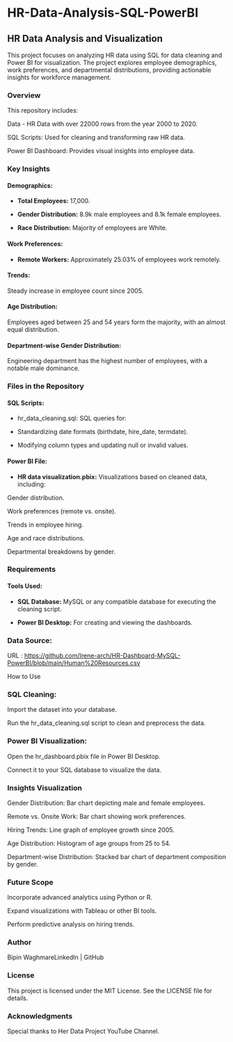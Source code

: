 # HR-Data-Analysis-SQL-PowerBI
## HR Data Analysis and Visualization

This project focuses on analyzing HR data using SQL for data cleaning and Power BI for visualization. The project explores employee demographics, work preferences, and departmental distributions, providing actionable insights for workforce management.

### Overview

This repository includes:

Data - HR Data with over 22000 rows from the year 2000 to 2020.

SQL Scripts: Used for cleaning and transforming raw HR data.

Power BI Dashboard: Provides visual insights into employee data.

### Key Insights

#### Demographics:

- **Total Employees:** 17,000.

- **Gender Distribution:** 8.9k male employees and 8.1k female employees.

- **Race Distribution:** Majority of employees are White.

#### Work Preferences:

- **Remote Workers:** Approximately 25.03% of employees work remotely.

#### Trends:

Steady increase in employee count since 2005.

#### Age Distribution:

Employees aged between 25 and 54 years form the majority, with an almost equal distribution.

#### Department-wise Gender Distribution:

Engineering department has the highest number of employees, with a notable male dominance.

### Files in the Repository

#### SQL Scripts:

- hr_data_cleaning.sql: SQL queries for:

- Standardizing date formats (birthdate, hire_date, termdate).

- Modifying column types and updating null or invalid values.

#### Power BI File:

- **HR data visualization.pbix:** Visualizations based on cleaned data, including:

Gender distribution.

Work preferences (remote vs. onsite).

Trends in employee hiring.

Age and race distributions.

Departmental breakdowns by gender.

### Requirements

#### Tools Used:

- **SQL Database:** MySQL or any compatible database for executing the cleaning script.

- **Power BI Desktop:** For creating and viewing the dashboards.

### Data Source:

URL : https://github.com/Irene-arch/HR-Dashboard-MySQL-PowerBI/blob/main/Human%20Resources.csv

How to Use

### SQL Cleaning:

Import the dataset into your database.

Run the hr_data_cleaning.sql script to clean and preprocess the data.

### Power BI Visualization:

Open the hr_dashboard.pbix file in Power BI Desktop.

Connect it to your SQL database to visualize the data.

### Insights Visualization

Gender Distribution: Bar chart depicting male and female employees.

Remote vs. Onsite Work: Bar chart showing work preferences.

Hiring Trends: Line graph of employee growth since 2005.

Age Distribution: Histogram of age groups from 25 to 54.

Department-wise Distribution: Stacked bar chart of department composition by gender.

### Future Scope

Incorporate advanced analytics using Python or R.

Expand visualizations with Tableau or other BI tools.

Perform predictive analysis on hiring trends.

### Author

Bipin WaghmareLinkedIn | GitHub

### License

This project is licensed under the MIT License. See the LICENSE file for details.

### Acknowledgments

Special thanks to Her Data Project YouTube Channel.
